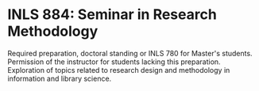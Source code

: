 # INLS 884: Seminar in Research Methodology

Required preparation, doctoral standing or INLS 780 for Master's students. Permission of the instructor for students lacking this preparation. Exploration of topics related to research design and methodology in information and library science.